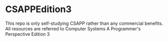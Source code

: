 # CSAPPEdition3
This repo is only self-studying CSAPP rather than any commercial benefits.
All resources are referred to Computer Systems A Programmer's Perspective Edition 3
